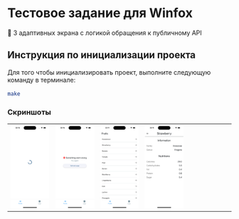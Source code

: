 # Тестовое задание для Winfox

🦊 3 адаптивных экрана с логикой обращения к публичному API

## Инструкция по инициализации проекта

Для того чтобы инициализировать проект, выполните следующую команду в терминале:

```sh
make
```

### Скриншоты

<table>
   <tr>
      <td>
         <img width="300px" src="./media/pending_state.png">
      </td>
      <td>
         <img width="300px" src="./media/failure_state.png">
      </td>
      <td>
         <img width="300px" src="./media/loaded_state.png">
      </td>
      <td>
         <img width="300px" src="./media/details_page.png">
      </td>
      <td>
         <img width="300px" rc="./media/logo_page.png">
      </td>
   </tr>
<table>





